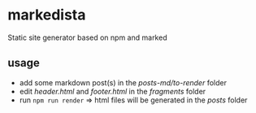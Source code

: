 # markedista
Static site generator based on npm and marked

## usage

- add some markdown post(s) in the *posts-md/to-render* folder
- edit *header.html* and *footer.html* in the *fragments* folder
- run `npm run render` => html files will be generated in the *posts* folder